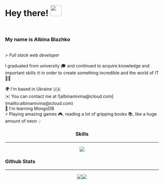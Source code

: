<h1> Hey there! <img src="https://user-images.githubusercontent.com/18350557/176309783-0785949b-9127-417c-8b55-ab5a4333674e.gif" width="36" height="36"></h1> <br/> 
<h3> My name is Albina Blazhko </h3> <br/>
>  <i> Full stack web developer </i> <br/> 
 <br/> 
I graduated from university 🎓 and continued to acquire knowledge and important skills 🤓 in order to create something incredible and the world of IT 👩‍💻  </br>
<br/>
🌍  I'm based in Ukraine 🇺🇦 <br/>
✉️  You can contact me at ![albinamivina@icloud.com](mailto:albinamivina@icloud.com) <br/>
🧠  I'm learning MongoDB <br/>
⚡  Playing amazing games 🎮, reading a lot of gripping books 📚, like a huge amount of neon 💡<br/>

<h3 align="center"> Skills </h3> 
<hr/>

<p align="center">
  <a href="https://skillicons.dev">
    <img src="https://skillicons.dev/icons?i=html,css,sass,bootstrap,js,ts,react,nextjs,nodejs,nestjs,mongodb,py,cpp,figma" />
  </a>
</p>

### Github Stats
<hr/>

 <div style="display: flex; justify-content: center;">
  <img class="img" src="https://github-readme-stats.vercel.app/api?username=Albinator1707&show_icons=true&theme=radical" />
  <img class="img" src="https://github-readme-stats.vercel.app/api/top-langs/?username=Albinator1707&theme=radical&layout=compact" />
</div>

